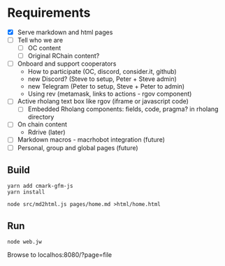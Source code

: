 # Requirements
- [x] Serve markdown and html pages
- [ ] Tell who we are
    - [ ] OC content
    - [ ] Original RChain content?
- [ ] Onboard and support cooperators
    - How to participate (OC, discord, consider.it, github)
    - new Discord? (Steve to setup, Peter + Steve admin)
    - new Telegram (Peter to setup, Steve + Peter to admin)
    - Using rev (metamask, links to actions - rgov component)
- [ ] Active rholang text box like rgov (iframe or javascript code)
    - [ ] Embedded Rholang components: fields, code, pragma? in rholang directory
- [ ] On chain content
    - Rdrive (later)
- [ ] Markdown macros - macrhobot integration (future)
- [ ] Personal, group and global pages (future)

## Build
```
yarn add cmark-gfm-js
yarn install

node src/md2html.js pages/home.md >html/home.html
```
## Run
```
node web.jw
```
Browse to localhos:8080/?page=file
